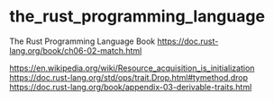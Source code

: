# the_rust_programming_language
The Rust Programming Language Book
https://doc.rust-lang.org/book/ch06-02-match.html

https://en.wikipedia.org/wiki/Resource_acquisition_is_initialization
https://doc.rust-lang.org/std/ops/trait.Drop.html#tymethod.drop
https://doc.rust-lang.org/book/appendix-03-derivable-traits.html